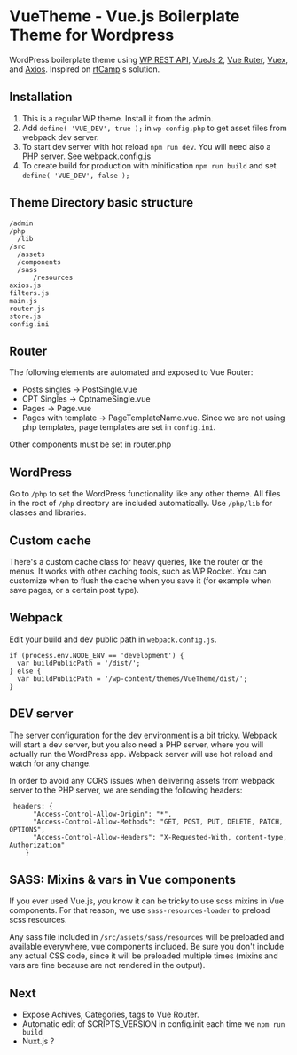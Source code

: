 
# VueTheme - Vue.js Boilerplate Theme for Wordpress
WordPress boilerplate theme using [WP REST API](https://developer.wordpress.org/rest-api/), [VueJs 2](http://vuejs.org), [Vue Ruter](https://router.vuejs.org/), [Vuex](https://vuex.vuejs.org/), and [Axios](https://github.com/axios/axios). Inspired on [rtCamp](https://github.com/rtCamp/VueTheme)'s solution.

## Installation
1. This is a regular WP theme. Install it from the admin.
2. Add `define( 'VUE_DEV', true );` in `wp-config.php` to get asset files from webpack dev server.
3. To start dev server with hot reload `npm run dev`. You will need also a PHP server. See webpack.config.js
5. To create build for production with minification `npm run build` and set `define( 'VUE_DEV', false );`

## Theme Directory basic structure
```
/admin
/php
  /lib
/src
  /assets 
  /components
  /sass
      /resources
axios.js
filters.js 
main.js
router.js
store.js 
config.ini
```

## Router
The following elements are automated and exposed to Vue Router:
* Posts singles -> PostSingle.vue 
* CPT Singles -> CptnameSingle.vue
* Pages -> Page.vue
* Pages with template -> PageTemplateName.vue. Since we are not using php templates, page templates are set in `config.ini`.

Other components must be set in router.php

## WordPress
Go to `/php` to set the WordPress functionality like any other theme. All files in the root of `/php` directory are included automatically. Use  `/php/lib` for classes and libraries.

## Custom cache
There's a custom cache class for heavy queries, like the router or the menus. It works with other caching tools, such as WP Rocket. You can customize when to flush the cache when you save it (for example when save pages, or a certain post type).

## Webpack
Edit your build and dev public path in `webpack.config.js`. 
````
if (process.env.NODE_ENV == 'development') {
  var buildPublicPath = '/dist/';
} else {
  var buildPublicPath = '/wp-content/themes/VueTheme/dist/';
}
````

## DEV server
The server configuration for the dev environment is a bit tricky. Webpack will start a dev server, but you also need a PHP server, where you will actually run the WordPress app. Webpack server will use hot reload and watch for any change.

In order to avoid any CORS issues when delivering assets from webpack server to the PHP server, we are sending the following headers:

`````
 headers: {
      "Access-Control-Allow-Origin": "*",
      "Access-Control-Allow-Methods": "GET, POST, PUT, DELETE, PATCH, OPTIONS",
      "Access-Control-Allow-Headers": "X-Requested-With, content-type, Authorization"
    }
`````
   

## SASS: Mixins & vars in Vue components
If you ever used Vue.js, you know it can be tricky to use scss mixins in Vue components. For that reason, we use `sass-resources-loader` to preload scss resources.

Any sass file included in `/src/assets/sass/resources` will be preloaded and available everywhere, vue components included. Be sure you don't include any actual CSS code, since it will be preloaded multiple times (mixins and vars are fine because are not rendered in the output).


## Next
* Expose Achives, Categories, tags to Vue Router.
* Automatic edit of SCRIPTS_VERSION in config.init each time we `npm run build`
* Nuxt.js ?

